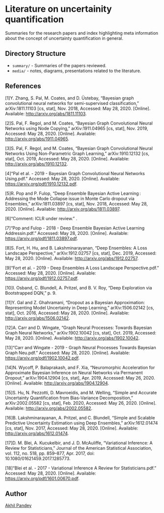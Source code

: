 # Literature on uncertainity quantification
Summaries for the research papers and index highlighting meta information about the concept of uncertainty quantification in general.

## Directory Structure
- `summary/` - Summaries of the papers reviewed.
- `media/` - notes, diagrams, presentations related to the literature.

## References

[1]Y. Zhang, S. Pal, M. Coates, and D. Üstebay, “Bayesian graph convolutional neural networks for semi-supervised classification,” arXiv:1811.11103 [cs, stat], Nov. 2018, Accessed: May 28, 2020. [Online]. Available: http://arxiv.org/abs/1811.11103.

[2]S. Pal, F. Regol, and M. Coates, “Bayesian Graph Convolutional Neural Networks using Node Copying,” arXiv:1911.04965 [cs, stat], Nov. 2019, Accessed: May 28, 2020. [Online]. Available: http://arxiv.org/abs/1911.04965.

[3]S. Pal, F. Regol, and M. Coates, “Bayesian Graph Convolutional Neural Networks Using Non-Parametric Graph Learning,” arXiv:1910.12132 [cs, stat], Oct. 2019, Accessed: May 28, 2020. [Online]. Available: http://arxiv.org/abs/1910.12132.

[4]“Pal et al. - 2019 - Bayesian Graph Convolutional Neural Networks Using.pdf.” Accessed: May 28, 2020. [Online]. Available: https://arxiv.org/pdf/1910.12132.pdf.

[5]R. Pop and P. Fulop, “Deep Ensemble Bayesian Active Learning : Addressing the Mode Collapse issue in Monte Carlo dropout via Ensembles,” arXiv:1811.03897 [cs, stat], Nov. 2018, Accessed: May 28, 2020. [Online]. Available: http://arxiv.org/abs/1811.03897.

[6]“Comment: ICLR under review.” .

[7]“Pop and Fulop - 2018 - Deep Ensemble Bayesian Active Learning  Addressin.pdf.” Accessed: May 28, 2020. [Online]. Available: https://arxiv.org/pdf/1811.03897.pdf.

[8]S. Fort, H. Hu, and B. Lakshminarayanan, “Deep Ensembles: A Loss Landscape Perspective,” arXiv:1912.02757 [cs, stat], Dec. 2019, Accessed: May 28, 2020. [Online]. Available: http://arxiv.org/abs/1912.02757.

[9]“Fort et al. - 2019 - Deep Ensembles A Loss Landscape Perspective.pdf.” Accessed: May 28, 2020. [Online]. Available: https://arxiv.org/pdf/1912.02757.pdf.

[10]I. Osband, C. Blundell, A. Pritzel, and B. V. Roy, “Deep Exploration via Bootstrapped DQN,” p. 9.

[11]Y. Gal and Z. Ghahramani, “Dropout as a Bayesian Approximation: Representing Model Uncertainty in Deep Learning,” arXiv:1506.02142 [cs, stat], Oct. 2016, Accessed: May 28, 2020. [Online]. Available: http://arxiv.org/abs/1506.02142.

[12]A. Carr and D. Wingate, “Graph Neural Processes: Towards Bayesian Graph Neural Networks,” arXiv:1902.10042 [cs, stat], Oct. 2019, Accessed: May 28, 2020. [Online]. Available: http://arxiv.org/abs/1902.10042.

[13]“Carr and Wingate - 2019 - Graph Neural Processes Towards Bayesian Graph Neu.pdf.” Accessed: May 28, 2020. [Online]. Available: https://arxiv.org/pdf/1902.10042.pdf.

[14]N. Wycoff, P. Balaprakash, and F. Xia, “Neuromorphic Acceleration for Approximate Bayesian Inference on Neural Networks via Permanent Dropout,” arXiv:1904.12904 [cs, stat], Apr. 2019, Accessed: May 26, 2020. [Online]. Available: http://arxiv.org/abs/1904.12904.

[15]S. Hu, N. Pezzotti, D. Mavroeidis, and M. Welling, “Simple and Accurate Uncertainty Quantification from Bias-Variance Decomposition,” arXiv:2002.05582 [cs, stat], Feb. 2020, Accessed: May 26, 2020. [Online]. Available: http://arxiv.org/abs/2002.05582.

[16]B. Lakshminarayanan, A. Pritzel, and C. Blundell, “Simple and Scalable Predictive Uncertainty Estimation using Deep Ensembles,” arXiv:1612.01474 [cs, stat], Nov. 2017, Accessed: May 28, 2020. [Online]. Available: http://arxiv.org/abs/1612.01474.

[17]D. M. Blei, A. Kucukelbir, and J. D. McAuliffe, “Variational Inference: A Review for Statisticians,” Journal of the American Statistical Association, vol. 112, no. 518, pp. 859–877, Apr. 2017, doi: 10.1080/01621459.2017.1285773.

[18]“Blei et al. - 2017 - Variational Inference A Review for Statisticians.pdf.” Accessed: May 28, 2020. [Online]. Available: https://arxiv.org/pdf/1601.00670.pdf.


## Author
[Akhil Pandey](https://github.com/akhilpandey95)


